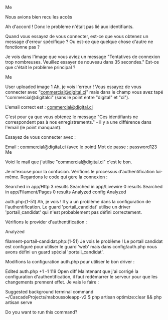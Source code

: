 Me

Nous avions bien recu les accès

Ah d'accord ! Donc le problème n'était pas lié aux identifiants.

Quand vous essayez de vous connecter, est-ce que vous obtenez un message d'erreur spécifique ? Ou est-ce que quelque chose d'autre ne fonctionne pas ?

Je vois dans l'image que vous aviez un message "Tentatives de connexion trop nombreuses. Veuillez essayer de nouveau dans 35 secondes." Est-ce que c'était le problème principal ?

Me

User uploaded image 1
Ah, je vois l'erreur ! Vous essayez de vous connecter avec "commercial@digital.ci" mais dans le champ vous avez tapé "commercial@digitalci" (sans le point entre "digital" et "ci").

L'email correct est : commercial@digital.ci

C'est pour ça que vous obtenez le message "Ces identifiants ne correspondent pas à nos enregistrements." - il y a une différence dans l'email (le point manquant).

Essayez de vous connecter avec :

Email : commercial@digital.ci (avec le point)
Mot de passe : password123
Me

Voici le mail que j'utilise "commercial@digital.ci" c'est le bon.

Je m'excuse pour la confusion. Vérifions le processus d'authentification lui-même. Regardons le code qui gère la connexion :

Searched in
app/Http
3 results
Searched in
app/Livewire
0 results
Searched in
app/Filament/Pages
0 results
Analyzed
config
Analyzed

auth.php:(1-51)
Ah, je vois ! Il y a un problème dans la configuration de l'authentification. Le guard 'portail_candidat' utilise un driver 'portail_candidat' qui n'est probablement pas défini correctement.

Vérifions le provider d'authentification :

Analyzed

filament-portail-candidat.php:(1-51)
Je vois le problème ! Le portail candidat est configuré pour utiliser le guard 'web' mais dans config/auth.php nous avons défini un guard spécial 'portail_candidat'.

Modifions la configuration auth.php pour utiliser le bon driver :

Edited
auth.php
+1
-1
 119
Open diff
Maintenant que j'ai corrigé la configuration d'authentification, il faut redémarrer le serveur pour que les changements prennent effet. Je vais le faire :

Suggested background terminal command
~/CascadeProjects/maboussoleapp-v2
$ php artisan optimize:clear && php artisan serve

Do you want to run this command?